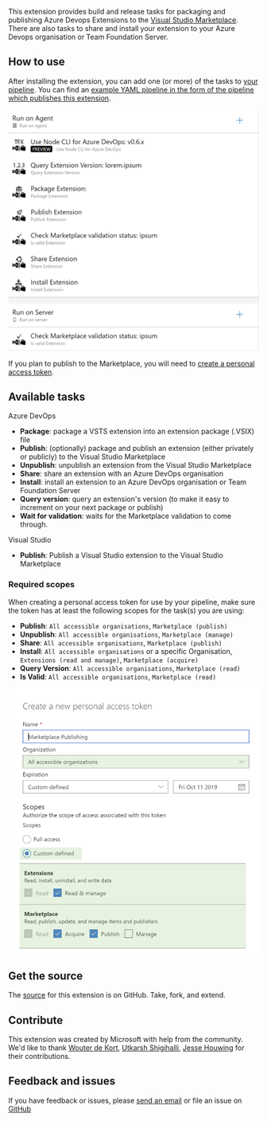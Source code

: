 This extension provides build and release tasks for packaging and publishing Azure Devops Extensions to the [Visual Studio Marketplace](https://marketplace.visualstudio.com). There are also tasks to share and install your extension to your Azure Devops organisation or Team Foundation Server.

## How to use

After installing the extension, you can add one (or more) of the tasks to [your pipeline](https://docs.microsoft.com/en-us/azure/devops/pipelines/?WT.mc_id=DOP-MVP-5001511&view=azure-devops). You can find an [example YAML pipeline in the form of the pipeline which publishes this extension](https://github.com/microsoft/azure-devops-extension-tasks/blob/main/azure-pipelines.yml).

![add-task](add-task.png)

If you plan to publish to the Marketplace, you will need to [create a personal access token](https://docs.microsoft.com/en-us/azure/devops/organizations/accounts/use-personal-access-tokens-to-authenticate?WT.mc_id=DOP-MVP-5001511&view=azure-devops&tabs=preview-page).

## Available tasks

Azure DevOps

* **Package**: package a VSTS extension into an extension package (.VSIX) file
* **Publish**: (optionally) package and publish an extension (either privately or publicly) to the Visual Studio Marketplace
* **Unpublish**: unpublish an extension from the Visual Studio Marketplace
* **Share**: share an extension with an Azure DevOps organisation
* **Install**: install an extension to an Azure DevOps organisation or Team Foundation Server
* **Query version**: query an extension's version (to make it easy to increment on your next package or publish)
* **Wait for validation**: waits for the Marketplace validation to come through.

Visual Studio

* **Publish**: Publish a Visual Studio extension to the Visual Studio Marketplace

### Required scopes

 When creating a personal access token for use by your pipeline, make sure the token has at least the following scopes for the task(s) you are using:

* **Publish**: `All accessible organisations`, `Marketplace (publish)`
* **Unpublish**: `All accessible organisations`, `Marketplace (manage)`
* **Share**: `All accessible organisations`, `Marketplace (publish)`
* **Install**: `All accessible organisations` or a specific Organisation, `Extensions (read and manage)`, `Marketplace (acquire)`
* **Query Version**: `All accessible organisations`, `Marketplace (read)`
* **Is Valid**: `All accessible organisations`, `Marketplace (read)`

![Permissions](permissions.png)

## Get the source

The [source](https://github.com/Microsoft/azure-devops-extension-tasks) for this extension is on GitHub. Take, fork, and extend.

## Contribute

This extension was created by Microsoft with help from the community. We'd like to thank [Wouter de Kort](https://wouterdekort.com/), [Utkarsh Shigihalli](https://www.visualstudiogeeks.com/), [Jesse Houwing](https://jessehouwing.net/) for their contributions.

## Feedback and issues

If you have feedback or issues, please [send an email](mailto:jhouwing@xpirit.com) or file an issue on [GitHub](https://github.com/Microsoft/azure-devops-extension-tasks/issues)
